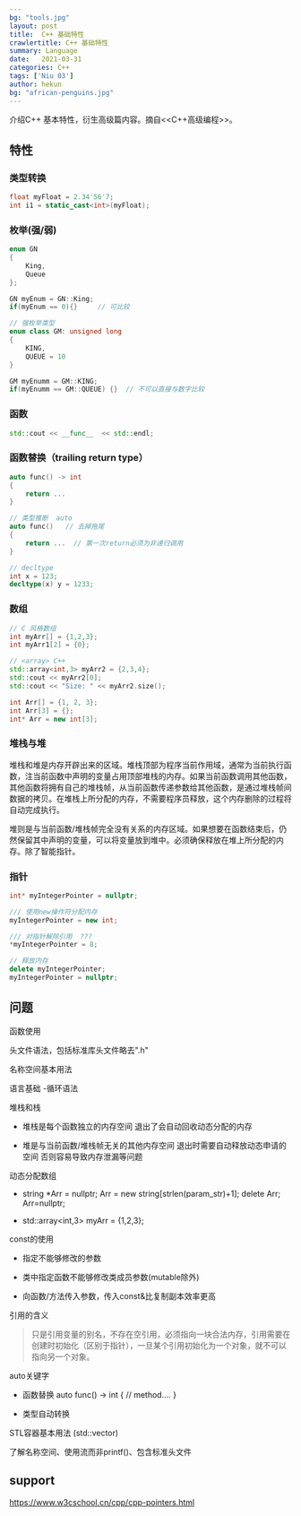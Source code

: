 ```yaml
---
bg: "tools.jpg"
layout: post
title:  C++ 基础特性
crawlertitle: C++ 基础特性
summary: Language
date:   2021-03-31
categories: C++
tags: ['Niu 03']
author: hekun
bg: "african-penguins.jpg"
---
```


介绍C++ 基本特性，衍生高级篇内容。摘自<<C++高级编程>>。

## 特性

### 类型转换

```cpp
float myFloat = 2.34'56'7;
int i1 = static_cast<int>(myFloat);
```

### 枚举(强/弱)

```cpp
enum GN
{
    King,
    Queue
};

GN myEnum = GN::King;
if(myEnum == 0){}     // 可比较

// 强枚举类型
enum class GM: unsigned long
{
    KING,    
    QUEUE = 10
}

GM myEnumm = GM::KING;
if(myEnumm == GM::QUEUE) {}  // 不可以直接与数字比较
```

### 函数

```cpp
std::cout << __func__  << std::endl;
```

### 函数替换（trailing return type）

```cpp
auto func() -> int
{
    return ...   
}

// 类型推断  auto
auto func()   // 去掉拖尾
{    
    return ...  // 第一次return必须为非递归调用
}

// decltype
int x = 123;
decltype(x) y = 1233; 
```

### 数组

```cpp
// C 风格数组
int myArr[] = {1,2,3}; 
int myArr1[2] = {0};

// <array> C++
std::array<int,3> myArr2 = {2,3,4};
std::cout << myArr2[0];
std::cout << "Size: " << myArr2.size();

int Arr[] = {1, 2, 3};
int Arr[3] = {};
int* Arr = new int[3];
```

### 堆栈与堆

堆栈和堆是内存开辟出来的区域。堆栈顶部为程序当前作用域，通常为当前执行函数，注当前函数中声明的变量占用顶部堆栈的内存。如果当前函数调用其他函数，其他函数将拥有自己的堆栈帧，从当前函数传递参数给其他函数，是通过堆栈帧间数据的拷贝。在堆栈上所分配的内存，不需要程序员释放，这个内存删除的过程将自动完成执行。

堆则是与当前函数/堆栈帧完全没有关系的内存区域。如果想要在函数结束后，仍然保留其中声明的变量，可以将变量放到堆中。必须确保释放在堆上所分配的内存。除了智能指针。

### 指针

```cpp
int* myIntegerPointer = nullptr;

/// 使用new操作符分配内存
myIntegerPointer = new int;

/// 对指针解除引用  ???
*myIntegerPointer = 8;

// 释放内存
delete myIntegerPointer;
myIntegerPointer = nullptr; 
```

## 问题

函数使用

头文件语法，包括标准库头文件略去".h"

名称空间基本用法

语言基础  -循环语法

堆栈和栈

- 堆栈是每个函数独立的内存空间 退出了会自动回收动态分配的内存

- 堆是与当前函数/堆栈帧无关的其他内存空间 退出时需要自动释放动态申请的空间 否则容易导致内存泄漏等问题

动态分配数组

- string *Arr = nullptr;  Arr = new string[strlen(param_str)+1];  delete Arr; Arr=nullptr;

- std::array<int,3> myArr = {1,2,3};

const的使用

- 指定不能够修改的参数

- 类中指定函数不能够修改类成员参数(mutable除外)

- 向函数/方法传入参数，传入const&比复制副本效率更高 

引用的含义

> 只是引用变量的别名，不存在空引用，必须指向一块合法内存，引用需要在创建时初始化（区别于指针），一旦某个引用初始化为一个对象，就不可以指向另一个对象。

auto关键字

- 函数替换  auto func() -> int { // method.... }

- 类型自动转换

STL容器基本用法 (std::vector)

了解名称空间、使用流而非printf()、包含标准头文件

## support

https://www.w3cschool.cn/cpp/cpp-pointers.html
